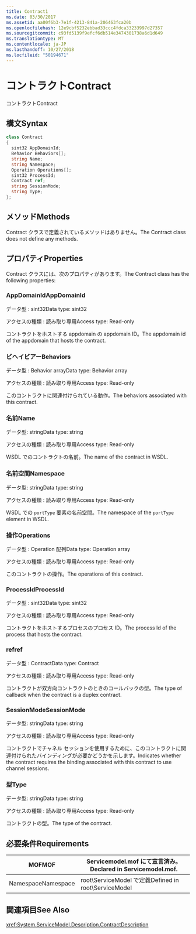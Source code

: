 ```yaml
---
title: Contract1
ms.date: 03/30/2017
ms.assetid: aa00f6b3-7e1f-4213-841a-206463fca20b
ms.openlocfilehash: 12e9cbf5232ebbad33ccc4fdca33233997d27357
ms.sourcegitcommit: c93fd5139f9efcf6db514e3474301738a6d1d649
ms.translationtype: MT
ms.contentlocale: ja-JP
ms.lasthandoff: 10/27/2018
ms.locfileid: "50194671"
---
```

# <a name="contract"></a><span data-ttu-id="bc451-102">コントラクト</span><span class="sxs-lookup"><span data-stu-id="bc451-102">Contract</span></span>
<span data-ttu-id="bc451-103">コントラクト</span><span class="sxs-lookup"><span data-stu-id="bc451-103">Contract</span></span>  
  
## <a name="syntax"></a><span data-ttu-id="bc451-104">構文</span><span class="sxs-lookup"><span data-stu-id="bc451-104">Syntax</span></span>  
  
```csharp
class Contract  
{  
  sint32 AppDomainId;  
  Behavior Behaviors[];  
  string Name;  
  string Namespace;  
  Operation Operations[];  
  sint32 ProcessId;  
  Contract ref;  
  string SessionMode;  
  string Type;  
};  
```  
  
## <a name="methods"></a><span data-ttu-id="bc451-105">メソッド</span><span class="sxs-lookup"><span data-stu-id="bc451-105">Methods</span></span>  
 <span data-ttu-id="bc451-106">Contract クラスで定義されているメソッドはありません。</span><span class="sxs-lookup"><span data-stu-id="bc451-106">The Contract class does not define any methods.</span></span>  
  
## <a name="properties"></a><span data-ttu-id="bc451-107">プロパティ</span><span class="sxs-lookup"><span data-stu-id="bc451-107">Properties</span></span>  
 <span data-ttu-id="bc451-108">Contract クラスには、次のプロパティがあります。</span><span class="sxs-lookup"><span data-stu-id="bc451-108">The Contract class has the following properties:</span></span>  
  
### <a name="appdomainid"></a><span data-ttu-id="bc451-109">AppDomainId</span><span class="sxs-lookup"><span data-stu-id="bc451-109">AppDomainId</span></span>  
 <span data-ttu-id="bc451-110">データ型 : sint32</span><span class="sxs-lookup"><span data-stu-id="bc451-110">Data type: sint32</span></span>  
  
 <span data-ttu-id="bc451-111">アクセスの種類 : 読み取り専用</span><span class="sxs-lookup"><span data-stu-id="bc451-111">Access type: Read-only</span></span>  
  
 <span data-ttu-id="bc451-112">コントラクトをホストする appdomain の appdomain ID。</span><span class="sxs-lookup"><span data-stu-id="bc451-112">The appdomain id of the appdomain that hosts the contract.</span></span>  
  
### <a name="behaviors"></a><span data-ttu-id="bc451-113">ビヘイビアー</span><span class="sxs-lookup"><span data-stu-id="bc451-113">Behaviors</span></span>  
 <span data-ttu-id="bc451-114">データ型 : Behavior array</span><span class="sxs-lookup"><span data-stu-id="bc451-114">Data type: Behavior array</span></span>  
  
 <span data-ttu-id="bc451-115">アクセスの種類 : 読み取り専用</span><span class="sxs-lookup"><span data-stu-id="bc451-115">Access type: Read-only</span></span>  
  
 <span data-ttu-id="bc451-116">このコントラクトに関連付けられている動作。</span><span class="sxs-lookup"><span data-stu-id="bc451-116">The behaviors associated with this contract.</span></span>  
  
### <a name="name"></a><span data-ttu-id="bc451-117">名前</span><span class="sxs-lookup"><span data-stu-id="bc451-117">Name</span></span>  
 <span data-ttu-id="bc451-118">データ型: string</span><span class="sxs-lookup"><span data-stu-id="bc451-118">Data type: string</span></span>  
  
 <span data-ttu-id="bc451-119">アクセスの種類 : 読み取り専用</span><span class="sxs-lookup"><span data-stu-id="bc451-119">Access type: Read-only</span></span>  
  
 <span data-ttu-id="bc451-120">WSDL でのコントラクトの名前。</span><span class="sxs-lookup"><span data-stu-id="bc451-120">The name of the contract in WSDL.</span></span>  
  
### <a name="namespace"></a><span data-ttu-id="bc451-121">名前空間</span><span class="sxs-lookup"><span data-stu-id="bc451-121">Namespace</span></span>  
 <span data-ttu-id="bc451-122">データ型: string</span><span class="sxs-lookup"><span data-stu-id="bc451-122">Data type: string</span></span>  
  
 <span data-ttu-id="bc451-123">アクセスの種類 : 読み取り専用</span><span class="sxs-lookup"><span data-stu-id="bc451-123">Access type: Read-only</span></span>  
  
 <span data-ttu-id="bc451-124">WSDL での `portType` 要素の名前空間。</span><span class="sxs-lookup"><span data-stu-id="bc451-124">The namespace of the `portType` element in WSDL.</span></span>  
  
### <a name="operations"></a><span data-ttu-id="bc451-125">操作</span><span class="sxs-lookup"><span data-stu-id="bc451-125">Operations</span></span>  
 <span data-ttu-id="bc451-126">データ型 : Operation 配列</span><span class="sxs-lookup"><span data-stu-id="bc451-126">Data type: Operation array</span></span>  
  
 <span data-ttu-id="bc451-127">アクセスの種類 : 読み取り専用</span><span class="sxs-lookup"><span data-stu-id="bc451-127">Access type: Read-only</span></span>  
  
 <span data-ttu-id="bc451-128">このコントラクトの操作。</span><span class="sxs-lookup"><span data-stu-id="bc451-128">The operations of this contract.</span></span>  
  
### <a name="processid"></a><span data-ttu-id="bc451-129">ProcessId</span><span class="sxs-lookup"><span data-stu-id="bc451-129">ProcessId</span></span>  
 <span data-ttu-id="bc451-130">データ型 : sint32</span><span class="sxs-lookup"><span data-stu-id="bc451-130">Data type: sint32</span></span>  
  
 <span data-ttu-id="bc451-131">アクセスの種類 : 読み取り専用</span><span class="sxs-lookup"><span data-stu-id="bc451-131">Access type: Read-only</span></span>  
  
 <span data-ttu-id="bc451-132">コントラクトをホストするプロセスのプロセス ID。</span><span class="sxs-lookup"><span data-stu-id="bc451-132">The process Id of the process that hosts the contract.</span></span>  
  
### <a name="ref"></a><span data-ttu-id="bc451-133">ref</span><span class="sxs-lookup"><span data-stu-id="bc451-133">ref</span></span>  
 <span data-ttu-id="bc451-134">データ型 : Contract</span><span class="sxs-lookup"><span data-stu-id="bc451-134">Data type: Contract</span></span>  
  
 <span data-ttu-id="bc451-135">アクセスの種類 : 読み取り専用</span><span class="sxs-lookup"><span data-stu-id="bc451-135">Access type: Read-only</span></span>  
  
 <span data-ttu-id="bc451-136">コントラクトが双方向コントラクトのときのコールバックの型。</span><span class="sxs-lookup"><span data-stu-id="bc451-136">The type of callback when the contract is a duplex contract.</span></span>  
  
### <a name="sessionmode"></a><span data-ttu-id="bc451-137">SessionMode</span><span class="sxs-lookup"><span data-stu-id="bc451-137">SessionMode</span></span>  
 <span data-ttu-id="bc451-138">データ型: string</span><span class="sxs-lookup"><span data-stu-id="bc451-138">Data type: string</span></span>  
  
 <span data-ttu-id="bc451-139">アクセスの種類 : 読み取り専用</span><span class="sxs-lookup"><span data-stu-id="bc451-139">Access type: Read-only</span></span>  
  
 <span data-ttu-id="bc451-140">コントラクトでチャネル セッションを使用するために、このコントラクトに関連付けられたバインディングが必要かどうかを示します。</span><span class="sxs-lookup"><span data-stu-id="bc451-140">Indicates whether the contract requires the binding associated with this contract to use channel sessions.</span></span>  
  
### <a name="type"></a><span data-ttu-id="bc451-141">型</span><span class="sxs-lookup"><span data-stu-id="bc451-141">Type</span></span>  
 <span data-ttu-id="bc451-142">データ型: string</span><span class="sxs-lookup"><span data-stu-id="bc451-142">Data type: string</span></span>  
  
 <span data-ttu-id="bc451-143">アクセスの種類 : 読み取り専用</span><span class="sxs-lookup"><span data-stu-id="bc451-143">Access type: Read-only</span></span>  
  
 <span data-ttu-id="bc451-144">コントラクトの型。</span><span class="sxs-lookup"><span data-stu-id="bc451-144">The type of the contract.</span></span>  
  
## <a name="requirements"></a><span data-ttu-id="bc451-145">必要条件</span><span class="sxs-lookup"><span data-stu-id="bc451-145">Requirements</span></span>  
  
|<span data-ttu-id="bc451-146">MOF</span><span class="sxs-lookup"><span data-stu-id="bc451-146">MOF</span></span>|<span data-ttu-id="bc451-147">Servicemodel.mof にて宣言済み。</span><span class="sxs-lookup"><span data-stu-id="bc451-147">Declared in Servicemodel.mof.</span></span>|  
|---------|-----------------------------------|  
|<span data-ttu-id="bc451-148">Namespace</span><span class="sxs-lookup"><span data-stu-id="bc451-148">Namespace</span></span>|<span data-ttu-id="bc451-149">root\ServiceModel で定義</span><span class="sxs-lookup"><span data-stu-id="bc451-149">Defined in root\ServiceModel</span></span>|  
  
## <a name="see-also"></a><span data-ttu-id="bc451-150">関連項目</span><span class="sxs-lookup"><span data-stu-id="bc451-150">See Also</span></span>  
 <xref:System.ServiceModel.Description.ContractDescription>
